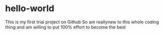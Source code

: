 # hello-world
This is my first trial project on Github
So am reallynew to this whole coding thing and am willing to put 100% effort to become the best
